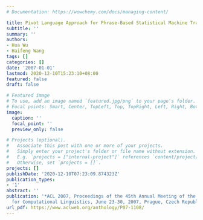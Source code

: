 ```yaml
---
# Documentation: https://wowchemy.com/docs/managing-content/

title: Pivot Language Approach for Phrase-Based Statistical Machine Translation
subtitle: ''
summary: ''
authors:
- Hua Wu
- Haifeng Wang
tags: []
categories: []
date: '2007-01-01'
lastmod: 2020-12-10T15:23:10+08:00
featured: false
draft: false

# Featured image
# To use, add an image named `featured.jpg/png` to your page's folder.
# Focal points: Smart, Center, TopLeft, Top, TopRight, Left, Right, BottomLeft, Bottom, BottomRight.
image:
  caption: ''
  focal_point: ''
  preview_only: false

# Projects (optional).
#   Associate this post with one or more of your projects.
#   Simply enter your project's folder or file name without extension.
#   E.g. `projects = ["internal-project"]` references `content/project/deep-learning/index.md`.
#   Otherwise, set `projects = []`.
projects: []
publishDate: '2020-12-10T07:23:09.874323Z'
publication_types:
- '1'
abstract: ''
publication: '*ACL 2007, Proceedings of the 45th Annual Meeting of the Association
  for Computational Linguistics, June 23-30, 2007, Prague, Czech Republic*'
url_pdf: https://www.aclweb.org/anthology/P07-1108/
---
```

